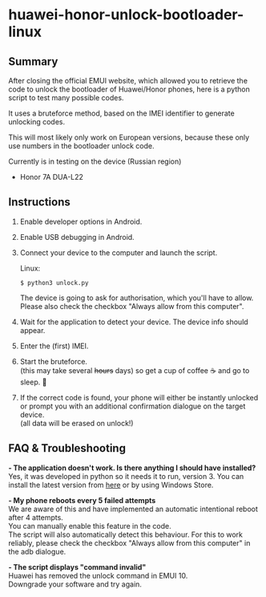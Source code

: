 # huawei-honor-unlock-bootloader-linux

## Summary

After closing the official EMUI website,
which allowed you to retrieve the code to unlock the bootloader of Huawei/Honor phones, 
here is a python script to test many possible codes.

It uses a bruteforce method, based on the IMEI identifier to generate unlocking codes.

This will most likely only work on European versions, 
because these only use numbers in the bootloader unlock code.

Currently is in testing on the device (Russian region)
- Honor 7A DUA-L22

## Instructions

1. Enable developer options in Android.
1. Enable USB debugging in Android.
1. Connect your device to the computer and launch the script.


    Linux:
    ```shell
    $ python3 unlock.py
    ```
    The device is going to ask for authorisation, which you'll have to allow.  
    Please also check the checkbox "Always allow from this computer".
1. Wait for the application to detect your device. The device info should appear.
1. Enter the (first) IMEI.
1. Start the bruteforce.  
    (this may take several ~~hours~~ days) so get a cup of coffee ☕ and go to sleep. 💫 
1. If the correct code is found, your phone will either be instantly unlocked or prompt you with an additional confirmation dialogue on the target device.  
    (all data will be erased on unlock!)


## FAQ & Troubleshooting

**- The application doesn't work. Is there anything I should have installed?**  
Yes, it was developed in python so it needs it to run, version 3. You can install the latest version from [here](https://www.python.org/downloads/) or by using Windows Store.

**- My phone reboots every 5 failed attempts**  
We are aware of this and have implemented an automatic intentional reboot after 4 attempts.  
You can manually enable this feature in the code.  
The script will also automatically detect this behaviour. For this to work reliably, please check the checkbox "Always allow from this computer" in the adb dialogue.

**- The script displays "command invalid"**  
Huawei has removed the unlock command in EMUI 10.  
Downgrade your software and try again.
